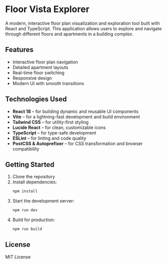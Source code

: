 # Floor Vista Explorer

A modern, interactive floor plan visualization and exploration tool built with React and TypeScript. This application allows users to explore and navigate through different floors and apartments in a building complex.

## Features

- Interactive floor plan navigation
- Detailed apartment layouts
- Real-time floor switching
- Responsive design
- Modern UI with smooth transitions

## Technologies Used

- **React 18** – for building dynamic and reusable UI components
- **Vite** – for a lightning-fast development and build environment
- **Tailwind CSS** – for utility-first styling
- **Lucide React** – for clean, customizable icons
- **TypeScript** – for type-safe development
- **ESLint** – for linting and code quality
- **PostCSS & Autoprefixer** – for CSS transformation and browser compatibility

## Getting Started

1. Clone the repository
2. Install dependencies:
   ```bash
   npm install
   ```
3. Start the development server:
   ```bash
   npm run dev
   ```
4. Build for production:
   ```bash
   npm run build
   ```

## License

MIT License 
